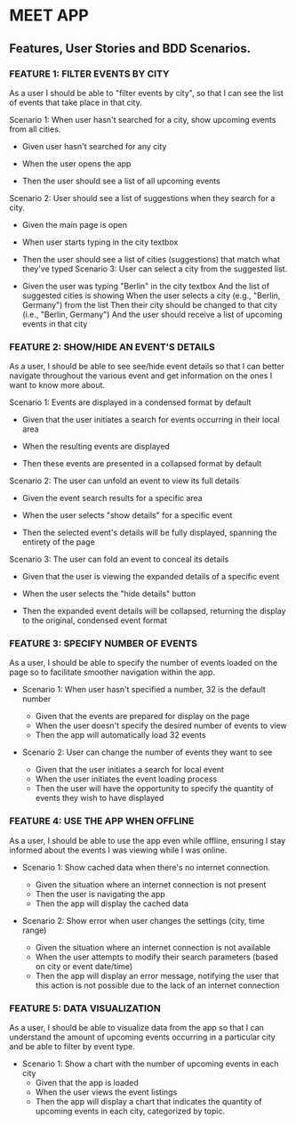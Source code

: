 # MEET APP

## Features, User Stories and BDD Scenarios.

### FEATURE 1: FILTER EVENTS BY CITY
As a user I should be able to "filter events by city", so that I can see the list of events that take place in that city.

 Scenario 1: When user hasn't searched for a city, show upcoming events from all cities. 

-   Given user hasn't searched for any city

-   When the user opens the app

-   Then the user should see a list of all upcoming events

Scenario 2: User should see a list of suggestions when they search for a city.

-   Given the main page is open

-   When user starts typing in the city textbox

-   Then the user should see a list of cities (suggestions) that match what they've typed
Scenario 3: User can select a city from the suggested list.

-   Given the user was typing "Berlin" in the city textbox And the list of suggested cities is showing When the user selects a city (e.g., "Berlin, Germany") from the list
    Then their city should be changed to that city (i.e., "Berlin, Germany")
    And the user should receive a list of upcoming events in that city

### FEATURE 2: SHOW/HIDE AN EVENT'S DETAILS
As a user, I should be able to see see/hide event details so that I can better navigate throughout the various event and get information on the ones I want to know more about.

Scenario 1: Events are displayed in a condensed format by default

-   Given that the user initiates a search for events occurring in their local area

-   When the resulting events are displayed

-   Then these events are presented in a collapsed format by default

Scenario 2: The user can unfold an event to view its full details

-   Given the event search results for a specific area 

-   When the user selects "show details" for a specific event

-   Then the selected event's details will be fully displayed, spanning the entirety of the page

Scenario 3: The user can fold an event to conceal its details

-   Given that the user is viewing the expanded details of a specific event

-   When the user selects the "hide details" button

-   Then the expanded event details will be collapsed, returning the display to the original, condensed event format

### FEATURE 3: SPECIFY NUMBER OF EVENTS
As a user, I should be able to specify the number of events loaded on the page so to facilitate smoother navigation within the app.

-   Scenario 1: When user hasn't specified a number, 32 is the default number
    - Given that the events are prepared for display on the page
    - When the user doesn't specify the desired number of events to view
    - Then the app will automatically load 32 events

-   Scenario 2: User can change the number of events they want to see
    - Given that the user initiates a search for local event
    - When the user initiates the event loading process
    - Then the user will have the opportunity to specify the quantity of events they wish to have displayed

### FEATURE 4: USE THE APP WHEN OFFLINE
As a user, I should be able to use the app even while offline, ensuring I stay informed about the events I was viewing while I was online.

-   Scenario 1: Show cached data when there's no internet connection.
    - Given the situation where an internet connection is not present
    - Then the user is navigating the app
    - Then the app will display the cached data

-   Scenario 2: Show error when user changes the settings (city, time range)
    - Given the situation where an internet connection is not available
    - When the user attempts to modify their search parameters (based on city or event date/time)
    - Then the app will display an error message, notifying the user that this action is not possible due to the lack of an internet connection

### FEATURE 5: DATA VISUALIZATION
As a user, I should be able to visualize data from the app so that I can understand the amount of upcoming events occurring in a particular city and be able to filter by event type.

-   Scenario 1: Show a chart with the number of upcoming events in each city
    - Given that the app is loaded
    - When the user views the event listings
    - Then the app will display a chart that indicates the quantity of upcoming events in each city, categorized by topic.
